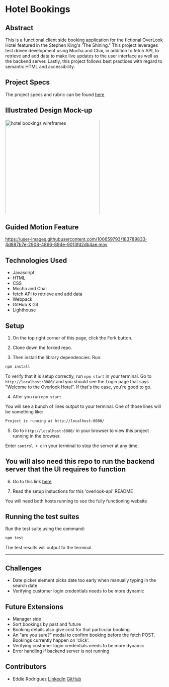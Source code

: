 # Hotel Bookings

## Abstract

This is a functional client side booking application for the fictional OverLook Hotel featured in the Stephen King's 'The Shining."  This project leverages test driven development using Mocha and Chai, in addition to fetch API, to retrieve and add data to make live updates to the user interface as well as the backend server.  Lastly, this project follows best practices with regard to semantic HTML and accessibility.

## Project Specs

The project specs and rubric can be found [here](https://frontend.turing.edu/projects/overlook)

## Illustrated Design Mock-up
<img width="300" alt="hotel bookings wireframes" src="https://user-images.githubusercontent.com/100659793/183789081-acabce26-97f1-478e-be40-33d245917114.jpg">

## Guided Motion Feature
https://user-images.githubusercontent.com/100659793/183789833-4d887b7e-2908-4866-894e-9013fd2db4ae.mov

## Technologies Used
- Javascript
- HTML
- CSS
- Mocha and Chai
- fetch API to retrieve and add data
- Webpack
- GitHub & Git
- Lighthouse 

## Setup  

1. On the top right corner of this page, click the Fork button. 
2. Clone down the forked repo. 


3. Then install the library dependencies. Run:

```bash or zsh
npm install
```

To verify that it is setup correctly, run `npm start` in your terminal. Go to `http://localhost:8080/` and you should see the Login page that says "Welcome to the Overlook Hotel". If that's the case, you're good to go. 

4. After you run `npm start`

You will see a bunch of lines output to your terminal. One of those lines will be something like:

```bash or zsh
Project is running at http://localhost:8080/
```

5. Go to `http://localhost:8080/` in your browser to view this project running in the browser.

Enter `control + c` in your terminal to stop the server at any time.

## You will also need this repo to run the backend server that the UI requires to function

6. Go to this link [here](https://github.com/turingschool-examples/overlook-api)

7. Read the setup instuctions for this 'overlook-api' README

You will need both hosts running to see the fully functioning website

## Running the test suites

Run the test suite using the command:

```bash or zsh
npm test
```

The test results will output to the terminal.

---

## Challenges

- Date picker element picks date too early when manually typing in the search date
- Verifying customer login credentials needs to be more dynamic

## Future Extensions

- Manager side
- Sort bookings by past and future
- Booking details also give cost for that particular booking
- An "are you sure?" modal to confirm booking before the fetch POST.  Bookings currently happen on 'click'.  
- Verifying customer login credentials needs to be more dynamic
- Error handling if backend server is not running


## Contributors

- Eddie Rodriguez [LinkedIn](https://www.linkedin.com/in/edward-rodriguez-1b497423b/) [GitHub](https://github.com/edjrodriguez)
